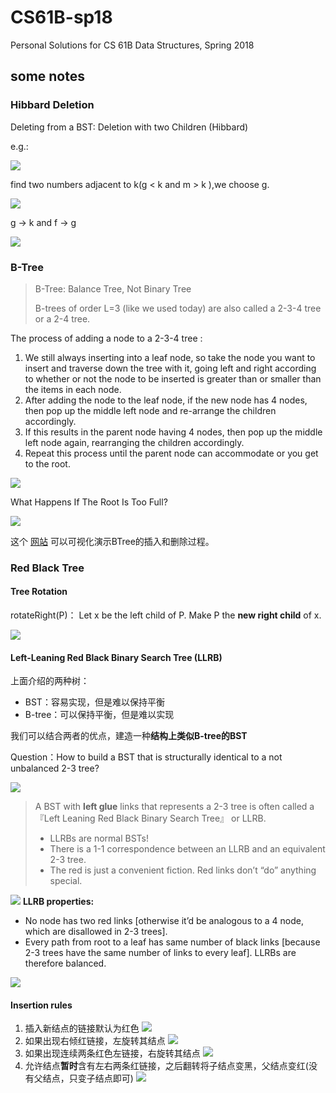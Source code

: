 # CS61B-sp18
Personal Solutions for CS 61B Data Structures, Spring 2018

## some notes

### Hibbard Deletion

Deleting from a BST: Deletion with two Children (Hibbard)

e.g.:

![](img/f4af443c.png)

find two numbers adjacent to k(g < k and m > k ),we choose g.

![](img/610cc68a.png)

g -> k and f -> g

![](img/365b8a55.png)

### B-Tree

> B-Tree: Balance Tree, Not Binary Tree
> 
> B-trees of order L=3 (like we used today) are also called a 2-3-4 tree or a 2-4 tree.

The process of adding a node to a 2-3-4 tree :

1. We still always inserting into a leaf node, so take the node you want to insert and traverse down the tree with it, going left and right according to whether or not the node to be inserted is greater than or smaller than the items in each node.
2. After adding the node to the leaf node, if the new node has 4 nodes, then pop up the middle left node and re-arrange the children accordingly. 
3. If this results in the parent node having 4 nodes, then pop up the middle left node again, rearranging the children accordingly.
4. Repeat this process until the parent node can accommodate or you get to the root.

![](img/9753a266.png)

What Happens If The Root Is Too Full?

![](img/8834e9dc.png)

这个 [网站](https://www.cs.usfca.edu/~galles/visualization/BTree.html) 可以可视化演示BTree的插入和删除过程。

### Red Black Tree
#### Tree Rotation

rotateRight(P)： Let x be the left child of P. Make P the **new right child** of x.

![](img/3b821b35.png)
#### Left-Leaning Red Black Binary Search Tree (LLRB)

上面介绍的两种树：

- BST：容易实现，但是难以保持平衡
- B-tree：可以保持平衡，但是难以实现

我们可以结合两者的优点，建造一种**结构上类似B-tree的BST**

Question：How to build a BST that is structurally identical to a not unbalanced 2-3 tree?

![](img/4ce609c1.png)

>A BST with **left glue** links that represents a 2-3 tree is often called a 『Left Leaning Red Black Binary Search Tree』 or LLRB.
>- LLRBs are normal BSTs!
>- There is a 1-1 correspondence between an LLRB and an equivalent 2-3 tree.
>- The red is just a convenient fiction. Red links don’t “do” anything special.

![](img/7e350dab.png)
**LLRB properties:**
- No node has two red links [otherwise it’d be analogous to a 4 node, which are disallowed in 2-3 trees].
- Every path from root to a leaf has same number of black links [because 2-3 trees have the same number of links to every leaf]. LLRBs are therefore balanced.

![](img/5348a7fe.png)

#### Insertion rules

1. 插入新结点的链接默认为红色
![](img/1c80b0e1.png)
2. 如果出现右倾红链接，左旋转其结点
![](img/6a996ea8.png)
3. 如果出现连续两条红色左链接，右旋转其结点
![](img/f728403d.png)
4. 允许结点**暂时**含有左右两条红链接，之后翻转将子结点变黑，父结点变红(没有父结点，只变子结点即可)
![](img/77c2bcdf.png)